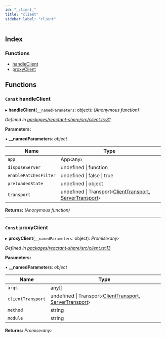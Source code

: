 ```yaml
---
id: "_client_"
title: "client"
sidebar_label: "client"
---
```


## Index

### Functions

* [handleClient](_client_.md#const-handleclient)
* [proxyClient](_client_.md#const-proxyclient)

## Functions

### `Const` handleClient

▸ **handleClient**(`__namedParameters`: object): *(Anonymous function)*

*Defined in [packages/reactant-share/src/client.ts:31](https://github.com/unadlib/reactant/blob/5e7c46f4/packages/reactant-share/src/client.ts#L31)*

**Parameters:**

▪ **__namedParameters**: *object*

Name | Type |
------ | ------ |
`app` | App‹any› |
`disposeServer` | undefined &#124; function |
`enablePatchesFilter` | undefined &#124; false &#124; true |
`preloadedState` | undefined &#124; object |
`transport` | undefined &#124; Transport‹[ClientTransport](../interfaces/_interfaces_.clienttransport.md), [ServerTransport](../interfaces/_interfaces_.servertransport.md)› |

**Returns:** *(Anonymous function)*

___

### `Const` proxyClient

▸ **proxyClient**(`__namedParameters`: object): *Promise‹any›*

*Defined in [packages/reactant-share/src/client.ts:13](https://github.com/unadlib/reactant/blob/5e7c46f4/packages/reactant-share/src/client.ts#L13)*

**Parameters:**

▪ **__namedParameters**: *object*

Name | Type |
------ | ------ |
`args` | any[] |
`clientTransport` | undefined &#124; Transport‹[ClientTransport](../interfaces/_interfaces_.clienttransport.md), [ServerTransport](../interfaces/_interfaces_.servertransport.md)› |
`method` | string |
`module` | string |

**Returns:** *Promise‹any›*
